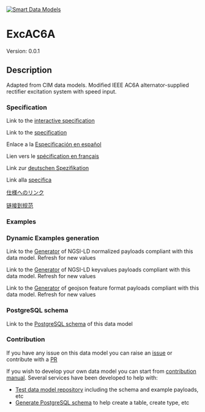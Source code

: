 [![Smart Data Models](https://smartdatamodels.org/wp-content/uploads/2022/01/SmartDataModels_logo.png "Logo")](https://smartdatamodels.org)
# ExcAC6A
Version: 0.0.1

## Description 

Adapted from CIM data models. Modified IEEE AC6A alternator-supplied rectifier excitation system with speed input.
### Specification

Link to the [interactive specification](https://swagger.lab.fiware.org/?url=https://smart-data-models.github.io/dataModel.EnergyCIM/ExcAC6A/swagger.yaml)

Link to the [specification](https://github.com/smart-data-models/dataModel.EnergyCIM/blob/master/ExcAC6A/doc/spec.md)

Enlace a la [Especificación en español](https://github.com/smart-data-models/dataModel.EnergyCIM/blob/master/ExcAC6A/doc/spec_ES.md)

Lien vers le [spécification en français](https://github.com/smart-data-models/dataModel.EnergyCIM/blob/master/ExcAC6A/doc/spec_FR.md)

Link zur [deutschen Spezifikation](https://github.com/smart-data-models/dataModel.EnergyCIM/blob/master/ExcAC6A/doc/spec_DE.md)

Link alla [specifica](https://github.com/smart-data-models/dataModel.EnergyCIM/blob/master/ExcAC6A/doc/spec_IT.md)

[仕様へのリンク](https://github.com/smart-data-models/dataModel.EnergyCIM/blob/master/ExcAC6A/doc/spec_JA.md)

[链接到规范](https://github.com/smart-data-models/dataModel.EnergyCIM/blob/master/ExcAC6A/doc/spec_ZH.md)
### Examples
### Dynamic Examples generation

Link to the [Generator](https://smartdatamodels.org/extra/ngsi-ld_generator.php?schemaUrl=https://raw.githubusercontent.com/smart-data-models/dataModel.EnergyCIM/master/ExcAC6A/schema.json&email=info@smartdatamodels.org) of NGSI-LD normalized payloads compliant with this data model. Refresh for new values

Link to the [Generator](https://smartdatamodels.org/extra/ngsi-ld_generator_keyvalues.php?schemaUrl=https://raw.githubusercontent.com/smart-data-models/dataModel.EnergyCIM/master/ExcAC6A/schema.json&email=info@smartdatamodels.org) of NGSI-LD keyvalues payloads compliant with this data model. Refresh for new values

Link to the [Generator](https://smartdatamodels.org/extra/geojson_features_generator.php?schemaUrl=https://raw.githubusercontent.com/smart-data-models/dataModel.EnergyCIM/master/ExcAC6A/schema.json&email=info@smartdatamodels.org) of geojson feature format payloads compliant with this data model. Refresh for new values
### PostgreSQL schema

Link to the [PostgreSQL schema](https://github.com/smart-data-models/dataModel.EnergyCIM/blob/master/ExcAC6A/schema.sql) of this data model
### Contribution

 If you have any issue on this data model you can raise an [issue](https://github.com/smart-data-models/dataModel.EnergyCIM/issues)  or contribute with a [PR](https://github.com/smart-data-models/dataModel.EnergyCIM/pulls)

 If you wish to develop your own data model you can start from [contribution manual](https://bit.ly/contribution_manual). Several services have been developed to help with: 
 - [Test data model repository](https://smartdatamodels.org/index.php/data-models-contribution-api/) including the schema and example payloads, etc
 - [Generate PostgreSQL schema](https://smartdatamodels.org/index.php/sql-service/) to help create a table, create type, etc